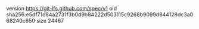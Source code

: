 version https://git-lfs.github.com/spec/v1
oid sha256:e5df71d84a2731f3b0d9b84222d503115c9268b9099d844128dc3a068240c650
size 24467
